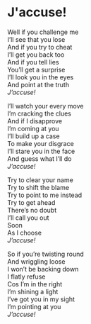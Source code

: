 # J'accuse!

Well if you challenge me
<br>
I’ll see that you lose
<br>
And if you try to cheat
<br>
I’ll get you back too
<br>
And if you tell lies
<br>
You’ll get a surprise
<br>
I’ll look you in the eyes
<br>
And point at the truth
<br>
_J’accuse!_

I’ll watch your every move
<br>
I’m cracking the clues
<br>
And if I disapprove
<br>
I’m coming at you
<br>
I’ll build up a case
<br>
To make your disgrace
<br>
I’ll stare you in the face
<br>
And guess what I’ll do
<br>
_J’accuse!_

Try to clear your name
<br>
Try to shift the blame
<br>
Try to point to me instead
<br>
Try to get ahead
<br>
There’s no doubt
<br>
I’ll call you out
<br>
Soon
<br>
As I choose
<br>
_J’accuse!_

So if you’re twisting round
<br>
And wriggling loose
<br>
I won’t be backing down
<br>
I flatly refuse
<br>
Cos I’m in the right
<br>
I’m shining a light
<br>
I’ve got you in my sight
<br>
I’m pointing at you
<br>
_J’accuse!_